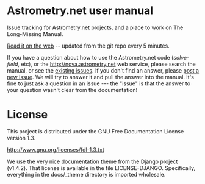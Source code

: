 Astrometry.net user manual
==========================

Issue tracking for Astrometry.net projects, and a place to work on The
Long-Missing Manual.

[Read it on the web](http://astrometry.net/doc2) -- updated from the
git repo every 5 minutes.

If you have a question about how to use the Astrometry.net code
(*solve-field*, etc), or the http://nova.astrometry.net web service,
please search the manual, or see the [existing issues](https://github.com/astrometry/usermanual/issues).
If you don't find
an answer, please [post a new issue](https://github.com/astrometry/usermanual/issues/new).  We will try to answer it and pull
the answer into the manual.  It's fine to just ask a question in an
issue --- the "issue" is that the answer to your question wasn't clear
from the documentation!



License
=======

This project is distributed under the GNU Free Documentation License
version 1.3.

http://www.gnu.org/licenses/fdl-1.3.txt

We use the very nice documentation theme from the Django project
(v1.4.2).  That license is available in the file LICENSE-DJANGO.
Specifically, everything in the docs/_theme directory is imported
wholesale.
